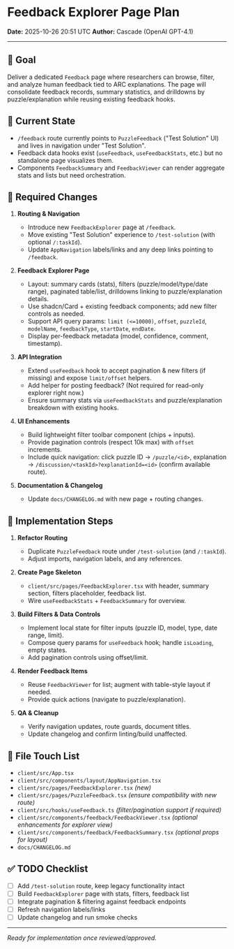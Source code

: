 # Feedback Explorer Page Plan

**Date:** 2025-10-26 20:51 UTC
**Author:** Cascade (OpenAI GPT-4.1)

---

## 🎯 Goal
Deliver a dedicated `Feedback` page where researchers can browse, filter, and analyze human feedback tied to ARC explanations. The page will consolidate feedback records, summary statistics, and drilldowns by puzzle/explanation while reusing existing feedback hooks.

## 🧭 Current State
- `/feedback` route currently points to `PuzzleFeedback` ("Test Solution" UI) and lives in navigation under "Test Solution".
- Feedback data hooks exist (`useFeedback`, `useFeedbackStats`, etc.) but no standalone page visualizes them.
- Components `FeedbackSummary` and `FeedbackViewer` can render aggregate stats and lists but need orchestration.

## 🚨 Required Changes
1. **Routing & Navigation**
   - Introduce new `FeedbackExplorer` page at `/feedback`.
   - Move existing "Test Solution" experience to `/test-solution` (with optional `/:taskId`).
   - Update `AppNavigation` labels/links and any deep links pointing to `/feedback`.

2. **Feedback Explorer Page**
   - Layout: summary cards (stats), filters (puzzle/model/type/date range), paginated table/list, drilldowns linking to puzzle/explanation details.
   - Use shadcn/Card + existing feedback components; add new filter controls as needed.
   - Support API query params: `limit (<=10000)`, `offset`, `puzzleId`, `modelName`, `feedbackType`, `startDate`, `endDate`.
   - Display per-feedback metadata (model, confidence, comment, timestamp).

3. **API Integration**
   - Extend `useFeedback` hook to accept pagination & new filters (if missing) and expose `limit/offset` helpers.
   - Add helper for posting feedback? (Not required for read-only explorer right now.)
   - Ensure summary stats via `useFeedbackStats` and puzzle/explanation breakdown with existing hooks.

4. **UI Enhancements**
   - Build lightweight filter toolbar component (chips + inputs).
   - Provide pagination controls (respect 10k max) with `offset` increments.
   - Include quick navigation: click puzzle ID -> `/puzzle/<id>`, explanation -> `/discussion/<taskId>?explanationId=<id>` (confirm available route).

5. **Documentation & Changelog**
   - Update `docs/CHANGELOG.md` with new page + routing changes.

## 🧱 Implementation Steps
1. **Refactor Routing**
   - Duplicate `PuzzleFeedback` route under `/test-solution` (and `/:taskId`).
   - Adjust imports, navigation labels, and any references.

2. **Create Page Skeleton**
   - `client/src/pages/FeedbackExplorer.tsx` with header, summary section, filters placeholder, feedback list.
   - Wire `useFeedbackStats` + `FeedbackSummary` for overview.

3. **Build Filters & Data Controls**
   - Implement local state for filter inputs (puzzle ID, model, type, date range, limit).
   - Compose query params for `useFeedback` hook; handle `isLoading`, empty states.
   - Add pagination controls using offset/limit.

4. **Render Feedback Items**
   - Reuse `FeedbackViewer` for list; augment with table-style layout if needed.
   - Provide quick actions (navigate to puzzle/explanation).

5. **QA & Cleanup**
   - Verify navigation updates, route guards, document titles.
   - Update changelog and confirm linting/build unaffected.

## 📁 File Touch List
- `client/src/App.tsx`
- `client/src/components/layout/AppNavigation.tsx`
- `client/src/pages/FeedbackExplorer.tsx` *(new)*
- `client/src/pages/PuzzleFeedback.tsx` *(ensure compatibility with new route)*
- `client/src/hooks/useFeedback.ts` *(filter/pagination support if required)*
- `client/src/components/feedback/FeedbackViewer.tsx` *(optional enhancements for explorer view)*
- `client/src/components/feedback/FeedbackSummary.tsx` *(optional props for layout)*
- `docs/CHANGELOG.md`

## ✅ TODO Checklist
- [ ] Add `/test-solution` route, keep legacy functionality intact
- [ ] Build `FeedbackExplorer` page with stats, filters, feedback list
- [ ] Integrate pagination & filtering against feedback endpoints
- [ ] Refresh navigation labels/links
- [ ] Update changelog and run smoke checks

---

*Ready for implementation once reviewed/approved.*
